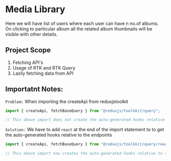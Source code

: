 # Media Library

Here we will have list of users where each user can have n no.of albums. On clicking to particular album all the related album thumbnails will be visible with other details.

## Project Scope

1. Fetching API's
2. Usage of RTK and RTK Query
3. Lazily fetching data from API

## Importatnt Notes:

`Problem:` When importing the createApi from reduxjstoolkit

```jsx
import { createApi, fetchBaseQuery } from "@reduxjs/toolkkit/query";

// This above import does not create the auto-generated hooks relative to the endpoints
```

`Solution:` We have to add `react` at the end of the import statement to to get the auto-generated hooks relative to the endpoints

```jsx
import { createApi, fetchBaseQuery } from "@reduxjs/toolkkit/query/react";

// This above import now creates the auto-generated hooks relative to the endpoints
```
